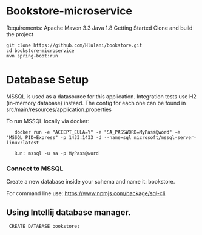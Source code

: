 # Bookstore-microservice


Requirements:
Apache Maven 3.3
Java 1.8
Getting Started
Clone and build the project

```
git clone https://github.com/Hlulani/bookstore.git
cd bookstore-microservice 
mvn spring-boot:run
```

# Database Setup

MSSQL is used as a datasource for this application. Integration tests use H2 (in-memory database) instead. The config for each one can be found in src/main/resources/application.properties

To run MSSQL locally via docker:

```
   docker run -e "ACCEPT_EULA=Y" -e "SA_PASSWORD=MyPass@word" -e "MSSQL_PID=Express" -p 1433:1433 -d --name=sql microsoft/mssql-server-linux:latest
   
   Run: mssql -u sa -p MyPass@word
```
   
   ### Connect to MSSQL
Create a new database inside your schema and name it: bookstore.

For command line use: https://www.npmjs.com/package/sql-cli

## Using Intellij database manager.

```
 CREATE DATABASE bookstore;
```
